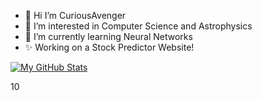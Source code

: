 - 👋 Hi I’m CuriousAvenger
- 👀 I’m interested in Computer Science and Astrophysics
- 🌱 I’m currently learning Neural Networks
- ✨ Working on a Stock Predictor Website!


[![My GitHub Stats](https://github-readme-stats.vercel.app/api/?username=CuriousAvenger&count_private=true&theme=tokyonight&showicons=true)]()
<!-- [![My GitHub Language Stats](https://github-readme-stats.vercel.app/api/top-langs/?username=CuriousAvenger&langs_count=5&theme=tokyonight)]() -->
10

